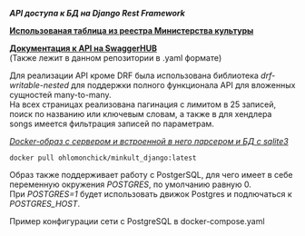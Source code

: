 ***API доступа к БД на Django Rest Framework***

**[Использованая таблица из реестра Министерства культуры](https://opendata.mkrf.ru/opendata/7705851331-patriot_music)**  

**[Документация к API на SwaggerHUB](https://app.swaggerhub.com/apis/PROSKURINDIMA16/minkult_api/v1)**  
(Также лежит в данном репозитории в .yaml формате)  

Для реализации API кроме DRF была использована библиотека *drf-writable-nested* для поддержки полного функционала API для вложенных сущностей many-to-many.  
На всех страницах реализована пагинация с лимитом в 25 записей, поиск по названию или ключевым словам, а также в для хендлера songs имеется фильтрация записей по параметрам.

*[Docker-образ с сервером и встроенной в него парсером и БД с sqlite3](https://hub.docker.com/r/ohlomonchick/minkult_django/tags)*
```
docker pull ohlomonchick/minkult_django:latest
```
Образ также поддерживает работу с PostgerSQL, для чего имеет в себе переменную окружения *POSTGRES*, по умолчанию равную 0.  
При *POSTGRES=1* будет использовать движок Postgres и подлючаться к *POSTGRES_HOST*.

Пример конфигурации сети с PostgreSQL в docker-compose.yaml





